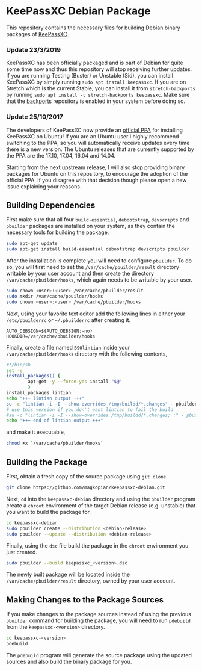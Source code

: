 KeePassXC Debian Package
================

This repository contains the necessary files for building Debian binary packages of [KeePassXC](https://keepassxc.org/).

### Update 23/3/2019

KeePassXC has been officially packaged and is part of Debian for quite some time now and thus this repository will stop receiving further updates. If you are running Testing (Buster) or Unstable (Sid), you can install KeePassXC by simply running `sudo apt install keepassxc`. If you are on Stretch which is the current Stable, you can install it from `stretch-backports` by running `sudo apt install -t stretch-backports keepassxc`. Make sure that the [backports](https://backports.debian.org/Instructions/) repository is enabled in your system before doing so.

### Update 25/10/2017

The developers of KeePassXC now provide an [official PPA](https://keepassxc.org/blog/2017-10-25-ubuntu-ppa/) for installing KeePassXC on Ubuntu! If you are an Ubuntu user I highly recommend switching to the PPA, so you will automatically receive updates every time there is a new version. The Ubuntu releases that are currently supported by the PPA are the 17.10, 17.04, 16.04 and 14.04.

Starting from the next upstream release, I will also stop providing binary packages for Ubuntu on this repository, to encourage the adoption of the official PPA. If you disagree with that decision though please open a new issue explaining your reasons.

## Building Dependencies

First make sure that all four `build-essential`, `debootstrap`, `devscripts` and `pbuilder` packages are installed on your system, as they contain the necessary tools for building the package.

```bash
sudo apt-get update
sudo apt-get install build-essential debootstrap devscripts pbuilder
```

After the installation is complete you will need to configure `pbuilder`. To do so, you will first need to set the `/var/cache/pbuilder/result` directory writable by your user account and then create the directory `/var/cache/pbuilder/hooks`, which again needs to be writable by your user.

```bash
sudo chown <user>:<user> /var/cache/pbuilder/result
sudo mkdir /var/cache/pbuilder/hooks
sudo chown <user>:<user> /var/cache/pbuilder/hooks
```

Next, using your favorite text editor add the following lines in either your `/etc/pbuilderrc` or `~/.pbuilderrc` after creating it.

```
AUTO_DEBSIGN=${AUTO_DEBSIGN:-no}
HOOKDIR=/var/cache/pbuilder/hooks
```

Finally, create a file named `B90lintian` inside your `/var/cache/pbuilder/hooks` directory with the following contents,

```bash
#!/bin/sh
set -e
install_packages() {
        apt-get -y --force-yes install "$@"
        }
install_packages lintian
echo "+++ lintian output +++"
su -c "lintian -i -I --show-overrides /tmp/buildd/*.changes" - pbuilder
# use this version if you don't want lintian to fail the build
#su -c "lintian -i -I --show-overrides /tmp/buildd/*.changes; :" - pbuilder
echo "+++ end of lintian output +++"
```

and make it executable,

```bash
chmod +x `/var/cache/pbuilder/hooks`
```

## Building the Package

First, obtain a fresh copy of the source package using `git clone`.

```bash
git clone https://github.com/magkopian/keepassxc-debian.git
```

Next, `cd` into the `keepassxc-debian` directory and using the `pbuilder` program create a `chroot` environment of the target Debian release (e.g. unstable) that you want to build the package for.

```bash
cd keepassxc-debian
sudo pbuilder create --distribution <debian-release>
sudo pbuilder --update --distribution <debian-release>
```

Finally, using the `dsc` file build the package in the `chroot` environment you just created.

```bash
sudo pbuilder --build keepassxc_<version>.dsc
```
The newly built package will be located inside the `/var/cache/pbuilder/result` directory, owned by your user account.

## Making Changes to the Package Sources

If you make changes to the package sources instead of using the previous `pbuilder` command for building the package, you will need to run `pdebuild` from the `keepassxc-<version>` directory.

```bash
cd keepassxc-<version>
pdebuild
```

The `pdebuild` program will generate the source package using the updated sources and also build the binary package for you.

